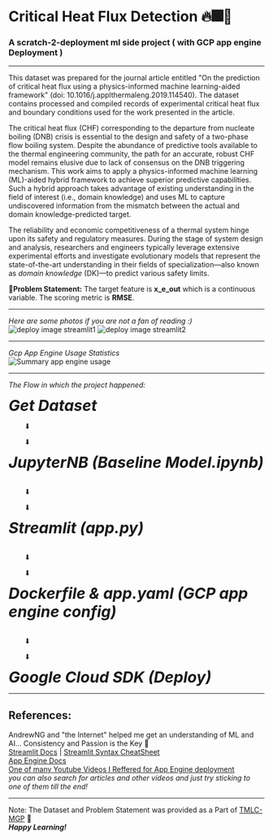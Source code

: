 # Critical Heat Flux Detection 🔥🎆🎇
### A scratch-2-deployment ml side project ( with GCP app engine Deployment )
---
This dataset was prepared for the journal article entitled "On the prediction of critical heat flux using a physics-informed machine learning-aided framework" (doi: 10.1016/j.applthermaleng.2019.114540). The dataset contains processed and compiled records of experimental critical heat flux and boundary conditions used for the work presented in the article.

The critical heat flux (CHF) corresponding to the departure from nucleate boiling (DNB) crisis is essential to the design and safety of a two-phase flow boiling system. Despite the abundance of predictive tools available to the thermal engineering community, the path for an accurate, robust CHF model remains elusive due to lack of consensus on the DNB triggering mechanism. This work aims to apply a physics-informed machine learning (ML)-aided hybrid framework to achieve superior predictive capabilities. Such a hybrid approach takes advantage of existing understanding in the field of interest (i.e., domain knowledge) and uses ML to capture undiscovered information from the mismatch between the actual and domain knowledge-predicted target.

The reliability and economic competitiveness of a thermal system hinge upon its safety and regulatory measures. During the stage of system design and analysis, researchers and engineers typically leverage extensive experimental efforts and investigate evolutionary models that represent the state-of-the-art understanding in their fields of specialization—also known as *domain knowledge* (DK)—to predict various safety limits.

🧭**Problem Statement:** The target feature is **x_e_out** which is a continuous variable. The scoring metric is **RMSE**. 

---
*Here are some photos if you are not a fan of reading :)*<br>
![deploy image streamlit1](https://github.com/MaxxCode8/critical-heat-flux-prediction/assets/105921273/ee246c47-e3b4-49ee-8a59-3f5204a496eb)
![deploy image streamlit2](https://github.com/MaxxCode8/critical-heat-flux-prediction/assets/105921273/61bbddc9-b040-4cac-b662-e30183ce1201)

---
*Gcp App Engine Usage Statistics* <br>
![Summary app engine usage](https://github.com/MaxxCode8/critical-heat-flux-prediction/assets/105921273/7b5824cb-3017-4270-825f-a6efe3a28495)

---
*The Flow in which the project happened:*

<span style="font-size:30px"><b><i>Get Dataset</i></b></span><br>
<p>        ⬇</p>
<p>        ⬇</p>
<span style="font-size:30px"><b><i>JupyterNB (Baseline Model.ipynb)</i></b></span><br>
<br>
<p>        ⬇</p>
<p>        ⬇</p>
<span style="font-size:30px"><b><i>Streamlit (app.py)</i></b></span> <br>
<br>
<p>        ⬇</p>
<p>        ⬇</p>
<span style="font-size:30px"><b><i>Dockerfile & app.yaml (GCP app engine config)</i></b></span> <br>
<br>
<p>        ⬇</p>
<p>        ⬇</p>
<span style="font-size:30px"><b><i>Google Cloud SDK (Deploy)</i></b></span>

---
## References:
AndrewNG and "the Internet" helped me get an understanding of ML and AI... Consistency and Passion is the Key 🔑<br>
[Streamlit Docs](https://docs.streamlit.io/) | [Streamlit Syntax CheatSheet](https://docs.streamlit.io/library/cheatsheet) <br>
[App Engine Docs](https://cloud.google.com/build/docs/deploying-builds/deploy-appengine) <br>
[One of many Youtube Videos I Reffered for App Engine deployment](https://youtu.be/03KgXhg-voY?si=jKImhdyMI3-Ogpi5) <br>
*you can also search for articles and other videos and just try sticking to one of them till the end!* <br>

---
Note: The Dataset and Problem Statement was provided as a Part of [TMLC-MGP](https://themlco.com/academy/mgp/) 🙏 <br>
___Happy Learning!___
